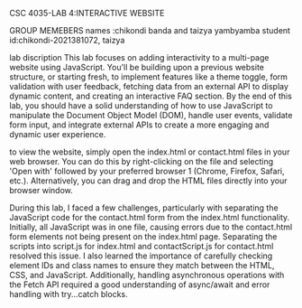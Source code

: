 CSC 4035-LAB 4:INTERACTIVE WEBSITE 

GROUP MEMEBERS
names :chikondi banda and taizya yambyamba
student id:chikondi-2021381072, taizya

lab discription
This lab focuses on adding interactivity to a multi-page website using JavaScript. You'll be building upon a previous website structure, or starting fresh, to implement features like a theme toggle, form validation with user feedback, fetching data from an external API to display dynamic content, and creating an interactive FAQ section. By the end of this lab, you should have a solid understanding of how to use JavaScript to manipulate the Document Object Model (DOM), handle user events, validate form input, and integrate external APIs to create a more engaging and dynamic user experience.

to view the website, simply open the index.html or contact.html files in your web browser. You can do this by right-clicking on the file and selecting 'Open with' followed by your preferred browser 1  (Chrome, Firefox, Safari, etc.). Alternatively, you can drag and drop the HTML files directly into your browser window.

During this lab, I faced a few challenges, particularly with separating the JavaScript code for the contact.html form from the index.html functionality. Initially, all JavaScript was in one file, causing errors due to the contact.html form elements not being present on the index.html page. Separating the scripts into script.js for index.html and contactScript.js for contact.html resolved this issue. I also learned the importance of carefully checking element IDs and class names to ensure they match between the HTML, CSS, and JavaScript. Additionally, handling asynchronous operations with the Fetch API required a good understanding of async/await and error handling with try...catch blocks.
